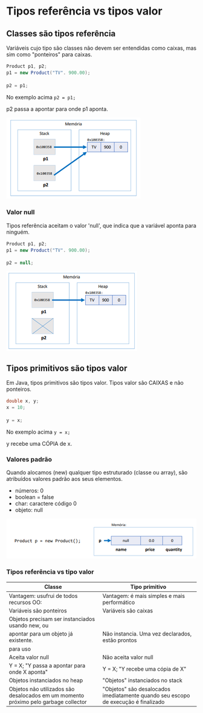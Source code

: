 # Tipos referência vs  tipos valor

## Classes são tipos referência

Variáveis cujo tipo são classes não devem ser entendidas como caixas, mas sim como "ponteiros" para caixas.
~~~ Java
Product p1, p2;
p1 = new Product("TV". 900.00);

p2 = p1;
~~~

No exemplo acima `p2 = p1;` 

p2 passa a apontar para onde p1 aponta.

![Alt text](image-1.png)


### Valor null

Tipos referência aceitam o valor 'null', que indica que a variável aponta para ninguém.

~~~ Java
Product p1, p2;
p1 = new Product("TV". 900.00);

p2 = null;
~~~

![Alt text](image-2.png)

## Tipos primitivos são tipos valor

Em Java, tipos primitivos são tipos valor. Tipos valor são CAIXAS e não ponteiros.

~~~ Java
double x, y;
x = 10;

y = x;
~~~

No exemplo acima `y = x;` 

y recebe uma CÓPIA de x.

### Valores padrão

Quando alocamos (new) qualquer tipo estruturado (classe ou array), são atribuídos valores padrão aos seus elementos.
* números: 0
* boolean = false
* char: caractere código 0
* objeto: null

![Alt text](image-3.png)


### Tipos referência vs tipo valor

| <b>Classe | Tipo primitivo</b> |
|---|--------|
|Vantagem: usufrui de todos recursos OO:   |   Vantagem: é mais simples e mais performático     |
|Variáveis são ponteiros   |    Variáveis são caixas    |
| Objetos precisam ser instanciados usando new, ou
apontar para um objeto já existente.  |    Não instancia. Uma vez declarados, estão prontos
para uso    |
| Aceita valor null  |   Não aceita valor null     |
|Y = X; "Y passa a apontar para onde X aponta"   |   Y = X; "Y recebe uma cópia de X"     |
| Objetos instanciados no heap  |    "Objetos" instanciados no stack    |
| Objetos não utilizados são desalocados em um momento próximo pelo garbage collector  |   "Objetos" são desalocados imediatamente quando seu escopo de execução é finalizado     |
